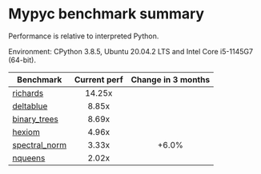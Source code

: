 # Mypyc benchmark summary

Performance is relative to interpreted Python.

Environment: CPython 3.8.5, Ubuntu 20.04.2 LTS and Intel Core i5-1145G7 (64-bit).

| Benchmark | Current perf | Change in 3 months |
| --- | :---: | :---: |
| [richards](benchmarks/richards.md) | 14.25x |  |
| [deltablue](benchmarks/deltablue.md) | 8.85x |  |
| [binary_trees](benchmarks/binary_trees.md) | 8.69x |  |
| [hexiom](benchmarks/hexiom.md) | 4.96x |  |
| [spectral_norm](benchmarks/spectral_norm.md) | 3.33x | +6.0% |
| [nqueens](benchmarks/nqueens.md) | 2.02x |  |

